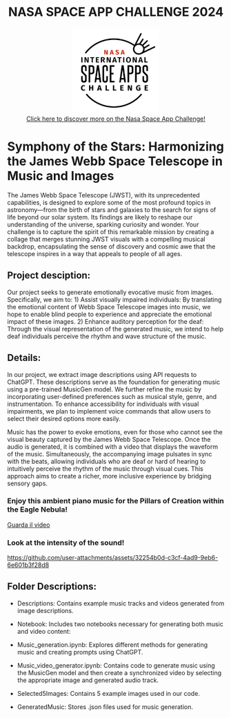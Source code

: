 <h1 align="center">
  NASA SPACE APP CHALLENGE 2024
</h1>

<div id="badges" align="center">
    <img img src="Logo/logo.jpeg" width="200" height="200"/>
</div>

<div id="badges" align="center">
  <a href="https://www.spaceappschallenge.org/nasa-space-apps-2024/">
    Click here to discover more on the Nasa Space App Challenge!
  </a>
</div>

# Symphony of the Stars: Harmonizing the James Webb Space Telescope in Music and Images

The James Webb Space Telescope (JWST), with its unprecedented capabilities, is designed to explore some of the most profound topics in astronomy—from the birth of stars and galaxies to the search for signs of life beyond our solar system. Its findings are likely to reshape our understanding of the universe, sparking curiosity and wonder. Your challenge is to capture the spirit of this remarkable mission by creating a collage that merges stunning JWST visuals with a compelling musical backdrop, encapsulating the sense of discovery and cosmic awe that the telescope inspires in a way that appeals to people of all ages.

## Project desciption:

Our project seeks to generate emotionally evocative music from images. Specifically, we aim to: 1) Assist visually impaired individuals: By translating the emotional content of Webb Space Telescope images into music, we hope to enable blind people to experience and appreciate the emotional impact of these images. 2) Enhance auditory perception for the deaf: Through the visual representation of the generated music, we intend to help deaf individuals perceive the rhythm and wave structure of the music.

## Details:

In our project, we extract image descriptions using API requests to ChatGPT. These descriptions serve as the foundation for generating music using a pre-trained MusicGen model. We further refine the music by incorporating user-defined preferences such as musical style, genre, and instrumentation. To enhance accessibility for individuals with visual impairments, we plan to implement voice commands that allow users to select their desired options more easily.

Music has the power to evoke emotions, even for those who cannot see the visual beauty captured by the James Webb Space Telescope. Once the audio is generated, it is combined with a video that displays the waveform of the music. Simultaneously, the accompanying image pulsates in sync with the beats, allowing individuals who are deaf or hard of hearing to intuitively perceive the rhythm of the music through visual cues. This approach aims to create a richer, more inclusive experience by bridging sensory gaps.


### Enjoy this ambient piano music for the Pillars of Creation within the Eagle Nebula!



[Guarda il video](https://github.com/user-attachments/assets/ade82f3f-f7f1-494f-bcd9-7032d25067b1)




### Look at the intensity of the sound!





https://github.com/user-attachments/assets/32254b0d-c3cf-4ad9-9eb6-6e601b3f28d8





## Folder Descriptions:

- Descriptions: Contains example music tracks and videos generated from image descriptions.

- Notebook: Includes two notebooks necessary for generating both music and video content:

- Music_generation.ipynb: Explores different methods for generating music and creating prompts using ChatGPT.

- Music_video_generator.ipynb: Contains code to generate music using the MusicGen model and then create a synchronized video by selecting the appropriate image and generated audio track.

- Selected5Images: Contains 5 example images used in our code.

- GeneratedMusic: Stores .json files used for music generation.
